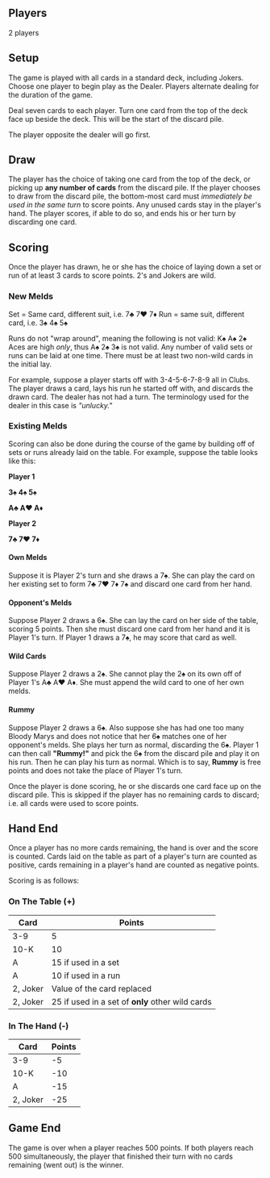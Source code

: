## Players
2 players

## Setup

The game is played with all cards in a standard deck, including Jokers. Choose one player to begin play as the Dealer. Players alternate dealing for the duration of the game. 

Deal seven cards to each player. Turn one card from the top of the deck face up beside the deck. This will be the start of the discard pile.

The player opposite the dealer will go first. 

## Draw

The player has the choice of taking one card from the top of the deck, or picking up **any number of cards** from the discard pile. If the player chooses to draw from the discard pile, the bottom-most card must *immediately be used in the same turn* to score points. Any unused cards stay in the player's hand. The player scores, if able to do so, and ends his or her turn by discarding one card.

## Scoring

Once the player has drawn, he or she has the choice of laying down a set or run of at least 3 cards to score points. 2's and Jokers are wild.

### New Melds

Set = Same card, different suit, i.e. 7♣ 7♥ 7♦
Run = same suit, different card, i.e. 3♠ 4♠ 5♠

Runs do not "wrap around", meaning the following is not valid: K♠ A♠ 2♠ Aces are high *only*, thus A♠ 2♠ 3♠ is not valid. Any number of valid sets or runs can be laid at one time. There must be at least two non-wild cards in the initial lay.

For example, suppose a player starts off with 3-4-5-6-7-8-9 all in Clubs. The player draws a card, lays his run he started off with, and discards the drawn card. The dealer has not had a turn. The terminology used for the dealer in this case is *"unlucky."*

### Existing Melds

Scoring can also be done during the course of the game by building off of sets or runs already laid on the table. For example, suppose the table looks like this:

**Player 1**

**3♠ 4♠ 5♠**

**A♣ A♥ A♦**



**Player 2**

**7♣ 7♥ 7♦**

#### Own Melds

Suppose it is Player 2's turn and she draws a 7♠. She can play the card on her existing set to form 7♣ 7♥ 7♦ 7♠ and discard one card from her hand. 

#### Opponent's Melds

Suppose Player 2 draws a 6♠. She can lay the card on her side of the table, scoring 5 points. Then she must discard one card from her hand and it is Player 1's turn. If Player 1 draws a 7♠, he may score that card as well.

#### Wild Cards

Suppose Player 2 draws a 2♠. She cannot play the 2♠ on its own off of Player 1's A♣ A♥ A♦. She must append the wild card to one of her own melds.

#### Rummy

Suppose Player 2 draws a 6♠. Also suppose she has had one too many Bloody Marys and does not notice that her 6♠ matches one of her opponent's melds. She plays her turn as normal, discarding the 6♠. Player 1 can then call **"Rummy!"** and pick the 6♠ from the discard pile and play it on his run. Then he can play his turn as normal. Which is to say, **Rummy** is free points and does not take the place of Player 1's turn. 

Once the player is done scoring, he or she discards one card face up on the discard pile. This is skipped if the player has no remaining cards to discard; i.e. all cards were used to score points.

## Hand End

Once a player has no more cards remaining, the hand is over and the score is counted. Cards laid on the table as part of a player's turn are counted as positive, cards remaining in a player's hand are counted as negative points. 

Scoring is as follows:

### On The Table (+)

| Card | Points |
|--|--|
| 3-9 | 5 |
| 10-K | 10 |
| A | 15 if used in a set |
| A | 10 if used in a run |
| 2, Joker | Value of the card replaced |
| 2, Joker | 25 if used in a set of **only** other wild cards |

### In The Hand (-)

| Card | Points |
|--|--|
| 3-9 | -5 |
| 10-K | -10 |
| A | -15 |
| 2, Joker | -25 |

## Game End

The game is over when a player reaches 500 points. If both players reach 500 simultaneously, the player that finished their turn with no cards remaining (went out) is the winner.
